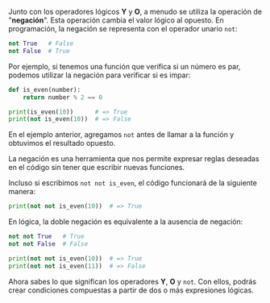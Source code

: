 
Junto con los operadores lógicos **Y** y **O**, a menudo se utiliza la operación de "**negación**". Esta operación cambia el valor lógico al opuesto. En programación, la negación se representa con el operador unario `not`:

```python
not True   # False
not False  # True
```

Por ejemplo, si tenemos una función que verifica si un número es par, podemos utilizar la negación para verificar si es impar:

```python
def is_even(number):
    return number % 2 == 0

print(is_even(10))      # => True
print(not is_even(10))  # => False
```

En el ejemplo anterior, agregamos `not` antes de llamar a la función y obtuvimos el resultado opuesto.

La negación es una herramienta que nos permite expresar reglas deseadas en el código sin tener que escribir nuevas funciones.

Incluso si escribimos `not not is_even`, el código funcionará de la siguiente manera:

```python
print(not not is_even(10))  # => True
```


En lógica, la doble negación es equivalente a la ausencia de negación:

```python
not not True   # True
not not False  # False

print(not not is_even(10))  # => True
print(not not is_even(11))  # => False
```

Ahora sabes lo que significan los operadores **Y**, **O** y `not`. Con ellos, podrás crear condiciones compuestas a partir de dos o más expresiones lógicas.
